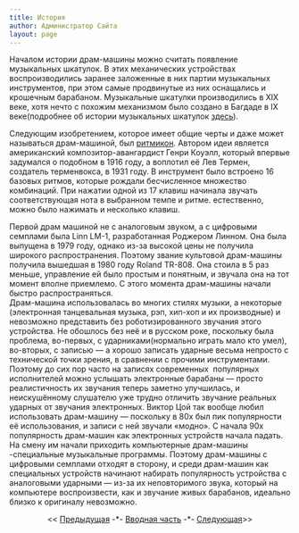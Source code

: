 ```yaml
---
title: История
author: Администратор Сайта
layout: page
---
```

Началом истории драм-машины можно считать появление музыкальных шкатулок. В этих механических устройствах воспроизводились заранее заложенные в них партии музыкальных инструментов, при этом самые продвинутые из них оснащались и крошечным барабаном. Музыкальные шкатулки производились в XIX веке, хотя нечто с похожим механизмом было создано в Багдаде в IX веке(подробнее об истории музыкальных шкатулок <a href="http://www.steampunker.ru/blog/544.html" target="_blank">здесь</a>).

Следующим изобретением, которое имеет общие черты и даже может называться драм-машиной, был <a href="http://www.fingus.ru/publ/36-1-0-118" target="_blank">ритмикон</a>. Автором идеи является американский композитор-авангардист Генри Коуэлл, который впервые задумался о подобном в 1916 году, а воплотил её Лев Термен, создатель терменвокса, в 1931 году. В инструмент было встроено 16 базовых ритмов, которые рождали бесчисленное множество комбинаций. При нажатии одной из 17 клавиш начинала звучать соответствующая нота в выбранном темпе и ритме. естественно, можно было нажимать и несколько клавиш.



Первой драм машиной не с аналоговым звуком, а с цифровыми семплами была Linn LM-1, разработанная Роджером Линном. Она была выпущена в 1979 году, однако из-за высокой цены не получила широкого распространения. Поэтому звание культовой драм-машины получила вышедшая в 1980 году Roland TR-808. Она стоила в 5 раз меньше, управление ей было простым и понятным, и звучала она на тот момент вполне приемлемо. С этого момента драм-машины начали быстро распространяться.  
Драм-машина использовалась во многих стилях музыки, а некоторые (электронная танцевальная музыка, рэп, хип-хоп и их производные) и невозможно представить без роботизированного звучания этого устройства. Не обошлось без неё и в русском роке, поскольку была проблема, во-первых, с ударниками(нормально играть мало кто умел), во-вторых, с записью &#8212; а хорошо записать ударные весьма непросто с технической точки зрения, в сравнении с прочими инструментами. Поэтому до сих пор часто на записях современных  популярных исполнителей можно услышать электронные барабаны &#8212; просто реалистичность их звучания теперь заметно улучшилась, и неискушённому слушателю уже трудно отличить звучание реальных ударных от звучания электронных. Виктор Цой так вообще любил использовать драм-машину &#8212; поскольку в 80х был пик популярности её использования, и записи с ней звучали &#171;модно&#187;. С начала 90х популярность драм-машин как электронных устройств начала падать. На смену им начали приходить компьютерные драм-машины -специальные музыкальные программы. Поэтому драм-машины с цифровыми семплами отходят в сторону, и среди драм-машин как специальных устройств начинают набирать популярность устройства с аналоговыми ударными &#8212; из-за их неповторимого звука, который на компьютере воспроизвести, как и звучание живых барабанов, идеально близко к оригиналу невозможно.

<p style="text-align: center;">
  << <a href="/uchebnik/vvod/">Предыдущая</a> -*- <a href="/uchebnik/vvod/">Вводная часть</a> -*- <a href="/uchebnik/work/">Следующая</a>>>
</p>